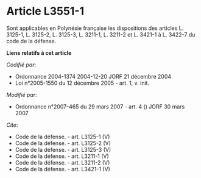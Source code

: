 # Article L3551-1

Sont applicables en Polynésie française les dispositions des articles L. 3125-1, L. 3125-2, L. 3125-3, L. 3211-1, L. 3211-2
et L. 3421-1 à L. 3422-7 du code de la défense.

**Liens relatifs à cet article**

_Codifié par_:

  - Ordonnance 2004-1374 2004-12-20 JORF 21 décembre 2004
  - Loi n°2005-1550 du 12 décembre 2005 - art. 1, v. init.

_Modifié par_:

  - Ordonnance n°2007-465 du 29 mars 2007 - art. 4 () JORF 30 mars 2007

_Cite_:

  - Code de la défense. - art. L3125-1 (V)
  - Code de la défense. - art. L3125-2 (V)
  - Code de la défense. - art. L3125-3 (V)
  - Code de la défense. - art. L3211-1 (V)
  - Code de la défense. - art. L3211-2 (V)
  - Code de la défense. - art. L3421-1 (V)
